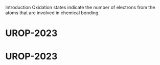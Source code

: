 Introduction
Oxidation states indicate the number of electrons from the atoms that are involved in chemical bonding.
# UROP-2023
# UROP-2023
